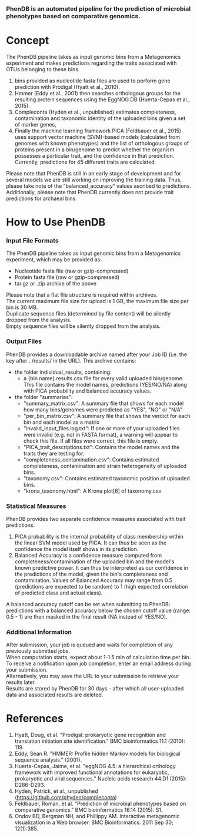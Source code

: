 ### PhenDB is an automated pipeline for the prediction of microbial phenotypes based on comparative genomics.



Concept
=======


The PhenDB pipeline takes as input genomic bins from a Metagenomics experiment and makes predictions regarding the traits associated with OTUs belonging to these bins.
1. bins provided as nucleotide fasta files are used to perform gene prediction with Prodigal (Hyatt et al., 2010).
2. Hmmer (Eddy et al., 2001) then searches orthologous groups for the resulting protein sequences using the EggNOG DB (Huerta-Cepas et al., 2015).
3. Compleconta (Hyden et al., unpublished) estimates completeness, contamination and taxonomic identity of the uploaded bins given a set of marker genes,
4. Finally the machine learning framework PICA (Feldbauer et al., 2015) uses support vector machine (SVM)-based models (calculated from genomes with known phenotypes) and the list of orthologous groups of proteins present in a bin/genome to predict whether the organism possesses a particular trait, and the confidence in that prediction.  
Currently, predictions for 45 different traits are calculated.  

Please note that PhenDB is still in an early stage of development and for several models we are still working on improving the training data.
Thus, please take note of the "balanced_accuracy" values ascribed to predictions.  
Additionally, please note that PhenDB currently does not provide trait predictions for archaeal bins.


How to Use PhenDB
=================

### Input File Formats
The PhenDB pipeline takes as input genomic bins from a Metagenomics experiment, which may be provided as:

* Nucleotide fasta file (raw or gzip-compressed)
* Protein fasta file (raw or gzip-compressed)
* tar.gz or .zip archive of the above

Please note that a flat file structure is required within archives.  
The current maximum file size for upload is 1 GB, the maximum file size per bin is 30 MB.  
Duplicate sequence files (determined by file content) will be silently dropped from the analysis.  
Empty sequence files will be silently dropped from the analysis.  

### Output Files
PhenDB provides a downloadable archive named after your Job ID (i.e. the key after ../results/ in the URL). This archive contains:  
*   the folder individual_results, containing:
    *   a {bin name}.results.csv file for every valid uploaded bin/genome.
    This file contains the model names, predictions (YES/NO/NA) along with PICA probability and balanced accuracy values.
*   the folder "summaries":
    *   "summary_matrix.csv": A summary file that shows for each model how many bins/genomes were predicted as "YES", "NO" or "N/A"
    *   "per\_bin\_matrix.csv": A summary file that shows the verdict for each bin and each model as a matrix
    *   "invalid\_input\_files.log.txt": If one or more of your uploaded files were invalid (e.g. not in FASTA format), a warning will appear to check this file. If all files were correct, this file is empty.
    *   "PICA\_trait\_descriptions.txt": Contains the model names and the traits they are testing for.
    *   "completeness_contamination.csv": Contains estimated completeness, contamination and strain heterogeneity of uploaded bins.
    *   "taxonomy.csv": Contains estimated taxonomic position of uploaded bins.
    *   "krona_taxonomy.html": A Krona plot[6] of taxonomy.csv

### Statistical Measures
PhenDB provides two separate confidence measures associated with trait predictions.
1. PICA probability is the internal probability of class membership within the linear SVM model used by PICA. It can thus be seen as the confidence the model itself shows in its prediction.
2. Balanced Accuracy is a confidence measure computed from completeness/contamination of the uploaded bin and the model's known predictive power. It can thus be interpreted as our confidence in the predictions of the model, given the bin's completeness and contamination. Values of Balanced Accuracy may range from 0.5 (predictions are expected to be random) to 1 (high expected correlation of predicted class and actual class).

A balanced accuracy cutoff can be set when submitting to PhenDB: predictions with a balanced accuracy below the chosen cutoff value (range: 0.5 - 1) are then masked in the final result (NA instead of YES/NO).

### Additional Information
After submission, your job is queued and waits for completion of any previously submitted jobs.  
When computation starts, expect about 1-1.5 min of calculation time per bin.  
To receive a notification upon job completion, enter an email address during your submission.  
Alternatively, you may save the URL to your submission to retrieve your results later.  
Results are stored by PhenDB for 30 days - after which all user-uploaded data and associated results are deleted.


References
==========


1. Hyatt, Doug, et al. "Prodigal: prokaryotic gene recognition and translation initiation site identification." BMC bioinformatics 11.1 (2010): 119.  
2. Eddy, Sean R. "HMMER: Profile hidden Markov models for biological sequence analysis." (2001).  
3. Huerta-Cepas, Jaime, et al. "eggNOG 4.5: a hierarchical orthology framework with improved functional annotations for eukaryotic, prokaryotic and viral sequences." Nucleic acids research 44.D1 (2015): D286-D293.  
4. Hyden, Patrick, et al., unpublished (https://github.com/phyden/compleconta)
5. Feldbauer, Roman, et al. "Prediction of microbial phenotypes based on comparative genomics." BMC bioinformatics 16.14 (2015): S1.
6. Ondov BD, Bergman NH, and Phillippy AM. Interactive metagenomic visualization in a Web browser. BMC Bioinformatics. 2011 Sep 30; 12(1):385.